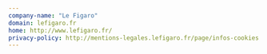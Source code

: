 ```yaml
---
company-name: "Le Figaro"
domain: lefigaro.fr
home: http://www.lefigaro.fr/
privacy-policy: http://mentions-legales.lefigaro.fr/page/infos-cookies
---
```




